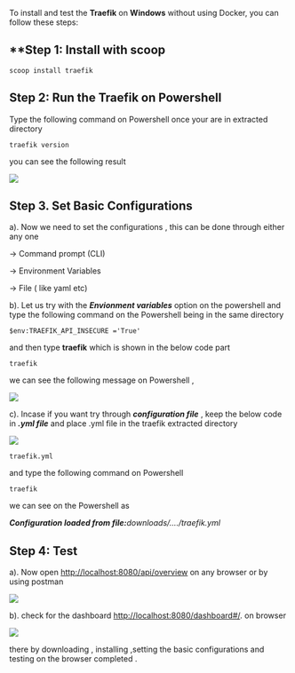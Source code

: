 To install and test the **Traefik** on **Windows** without using Docker, you can follow these steps:

## **Step 1: Install with scoop


```
scoop install traefik
```

## **Step 2: Run the Traefik on Powershell**

Type the following command on Powershell once your are in extracted directory


```
traefik version 
```

you can see the following result

![](media/1!gA94YKbJtPe_YQTB7ZgNVQ.png)

## **Step 3. Set Basic Configurations**

a). Now we need to set the configurations , this can be done through either any one

→ Command prompt (CLI)

→ Environment Variables

→ File ( like yaml etc)

b). Let us try with the **_Envionment variables_** option on the powershell and type the following command on the Powershell being in the same directory


```
$env:TRAEFIK_API_INSECURE ='True'
```


and then type **traefik** which is shown in the below code part


```
traefik
```


we can see the following message on Powershell ,

![](media/1!iKeNlaUwo8jnTRVos8YAWQ.png)

c). Incase if you want try through **_configuration file_** , keep the below code in **_.yml file_** and place .yml file in the traefik extracted directory

![](media/1!EKDUTcaDDMDx8kgarfDPgQ.png)


```
traefik.yml
```


and type the following command on Powershell


```
traefik
```


we can see on the Powershell as

**_Configuration loaded from file:_**_downloads/…./traefik.yml_

## **Step 4: Test**

a). Now open [http://localhost:8080/api/overview](http://localhost:8080/api/overview) on any browser or by using postman

![](media/1!CMKwlYc-gsV-jAOYyDzgSg.png)

b). check for the dashboard [http://localhost:8080/dashboard#/](http://localhost:8080/dashboard#/). on browser

![](media/1!4wwmDMb0LObuEGYFWUZTqg.png)

there by downloading , installing ,setting the basic configurations and testing on the browser completed .